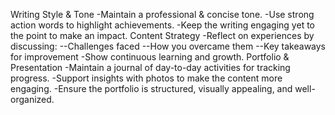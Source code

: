 Writing Style & Tone
-Maintain a professional & concise tone.
-Use strong action words to highlight achievements.
-Keep the writing engaging yet to the point to make an impact.
Content Strategy
-Reflect on experiences by discussing:
--Challenges faced
--How you overcame them
--Key takeaways for improvement
-Show continuous learning and growth.
Portfolio & Presentation
-Maintain a journal of day-to-day activities for tracking progress.
-Support insights with photos to make the content more engaging.
-Ensure the portfolio is structured, visually appealing, and well-organized.
